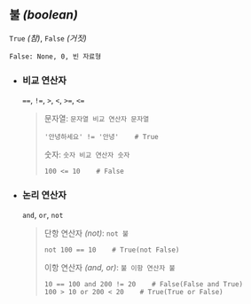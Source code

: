 ## 불 *(boolean)*
`True` *(참)*, `False` *(거짓)*
```angular2html
False: None, 0, 빈 자료형
```

+ ### 비교 연산자
  `==`, `!=`, `>`, `<`, `>=`, `<=`
  
  >문자열: `문자열 비교 연산자 문자열`
  >```
  >'안녕하세요' != '안녕'    # True
  >```
  >
  >숫자: `숫자 비교 연산자 숫자`
  >```
  >100 <= 10    # False
  >```

+ ### 논리 연산자
  `and`, `or`, `not`
  
  >단항 연산자 *(not)*: `not 불`
  >```
  >not 100 == 10    # True(not False)
  >```
  >
  >이항 연산자 *(and, or)*: `불 이항 연산자 불`
  >```
  >10 == 100 and 200 != 20    # False(False and True)
  >100 > 10 or 200 < 20    # True(True or False)
  >```